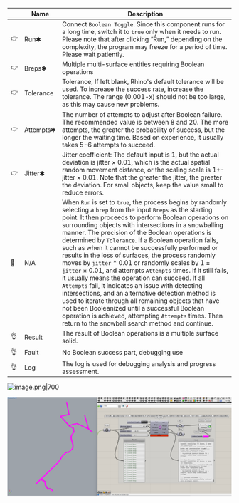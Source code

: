 
|     | Name      | Description                                                                                                                                                                                                                                                                                                                                                                                                                                                                                                                                                                                                                                                                                                                                                                                                                                                                                                                                                           |
| --- | --------- | --------------------------------------------------------------------------------------------------------------------------------------------------------------------------------------------------------------------------------------------------------------------------------------------------------------------------------------------------------------------------------------------------------------------------------------------------------------------------------------------------------------------------------------------------------------------------------------------------------------------------------------------------------------------------------------------------------------------------------------------------------------------------------------------------------------------------------------------------------------------------------------------------------------------------------------------------------------------- |
| 👉  | Run✱      | Connect `Boolean Toggle`. Since this component runs for a long time, switch it to `true` only when it needs to run. Please note that after clicking “Run,” depending on the complexity, the program may freeze for a period of time. Please wait patiently.                                                                                                                                                                                                                                                                                                                                                                                                                                                                                                                                                                                                                                                                                                           |
| 👉  | Breps✱    | Multiple multi-surface entities requiring Boolean operations                                                                                                                                                                                                                                                                                                                                                                                                                                                                                                                                                                                                                                                                                                                                                                                                                                                                                                          |
| 👉  | Tolerance | Tolerance, If left blank, Rhino's default tolerance will be used. To increase the success rate, increase the tolerance. The range (0.001-x) should not be too large, as this may cause new problems.                                                                                                                                                                                                                                                                                                                                                                                                                                                                                                                                                                                                                                                                                                                                                                  |
| 👉  | Attempts✱ | The number of attempts to adjust after Boolean failure. The recommended value is between 8 and 20. The more attempts, the greater the probability of success, but the longer the waiting time. Based on experience, it usually takes 5-6 attempts to succeed.                                                                                                                                                                                                                                                                                                                                                                                                                                                                                                                                                                                                                                                                                                         |
| 👉  | Jitter✱   | Jitter coefficient: The default input is 1, but the actual deviation is jitter × 0.01, which is the actual spatial random movement distance, or the scaling scale is 1+-jitter ×  0.01. Note that the greater the jitter, the greater the deviation. For small objects, keep the value small to reduce errors.                                                                                                                                                                                                                                                                                                                                                                                                                                                                                                                                                                                                                                                        |
| 🤯  | N/A       | When `Run` is set to `true`, the process begins by randomly selecting a `brep` from the input `Breps` as the starting point. It then proceeds to perform Boolean operations on surrounding objects with intersections in a snowballing manner. The precision of the Boolean operations is determined by `Tolerance`. If a Boolean operation fails, such as when it cannot be successfully performed or results in the loss of surfaces, the process randomly moves by `jitter` * 0.01 or randomly scales by 1 ± `jitter` × 0.01, and attempts `Attempts` times. If it still fails, it usually means the operation can succeed. If all `Attempts` fail, it indicates an issue with detecting intersections, and an alternative detection method is used to iterate through all remaining objects that have not been Booleanized until a successful Boolean operation is achieved, attempting `Attempts` times. Then return to the snowball search method and continue. |
| 👌  | Result    | The result of Boolean operations is a multiple surface solid.                                                                                                                                                                                                                                                                                                                                                                                                                                                                                                                                                                                                                                                                                                                                                                                                                                                                                                         |
| 👌  | Fault     | No Boolean success part, debugging use                                                                                                                                                                                                                                                                                                                                                                                                                                                                                                                                                                                                                                                                                                                                                                                                                                                                                                                                |
| 👌  | Log       | The log is used for debugging analysis and progress assessment.                                                                                                                                                                                                                                                                                                                                                                                                                                                                                                                                                                                                                                                                                                                                                                                                                                                                                                       |

![image.png|700](http://localhost:6060/images/MENSTP9EQOGJ4.info)

![BooleanUnionUpgradedVersion.png](./img/BooleanUnionUpgradedVersion.png)